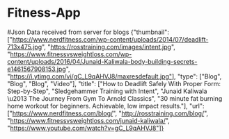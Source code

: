 # Fitness-App
#Json Data received from server for blogs
{"thumbnail": ["https://www.nerdfitness.com/wp-content/uploads/2014/07/deadlift-713x475.jpg", "https://rosstraining.com/images/intent.jpg", "https://www.fitnessvsweightloss.com/wp-content/uploads/2016/04/Junaid-Kaliwala-body-building-secrets-e1461567908153.jpg", "https://i.ytimg.com/vi/gC_L9qAHVJ8/maxresdefault.jpg"], "type": ["Blog", "Blog", "Blog", "Video"], "title": ["How to Deadlift Safely With Proper Form: Step-by-Step", "Sledgehammer Training with Intent", "Junaid Kaliwala \u2013 The Journey From Gym To Arnold Classics", "30 minute fat burning home workout for beginners. Achievable, low impact results."], "url": ["https://www.nerdfitness.com/blog/", "http://rosstraining.com/blog/", "https://www.fitnessvsweightloss.com/junaid-kaliwala/", "https://www.youtube.com/watch?v=gC_L9qAHVJ8"]}

